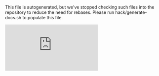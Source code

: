 <!-- BEGIN MUNGE: UNVERSIONED_WARNING -->


<!-- END MUNGE: UNVERSIONED_WARNING -->

This file is autogenerated, but we've stopped checking such files into the
repository to reduce the need for rebases. Please run hack/generate-docs.sh to
populate this file.

        

<!-- BEGIN MUNGE: IS_VERSIONED -->
<!-- TAG IS_VERSIONED -->
<!-- END MUNGE: IS_VERSIONED -->

        
<!-- BEGIN MUNGE: GENERATED_ANALYTICS -->
[![Analytics](https://kubernetes-site.appspot.com/UA-36037335-10/GitHub/docs/user-guide/kubectl/kubectl_scale.md?pixel)]()
<!-- END MUNGE: GENERATED_ANALYTICS -->
